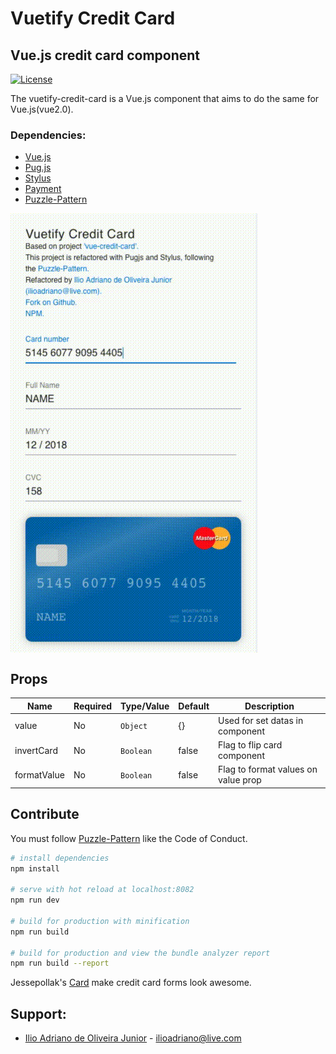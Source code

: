 # Vuetify Credit Card

## Vue.js credit card component

[![License](https://img.shields.io/badge/license-MIT-blue.svg)](#)

The vuetify-credit-card is a Vue.js component that aims to do the same for Vue.js(vue2.0).

### Dependencies:
- [Vue.js](https://vuejs.org/)
- [Pug.js](https://pugjs.org/)
- [Stylus](http://stylus-lang.com/)
- [Payment](https://github.com/jessepollak/payment)
- [Puzzle-Pattern](https://github.com/guastallaigor/puzzle-pattern/)

<div style="display:flex;flex-flow:row wrap;align-items:center">
  <a href="https://github.com/guastallaigor">
    <img
      align="center"
      src="/example/preview.gif"
      alt="iliojunior">
  </a>
</div>

## Props

| Name | Required | Type/Value | Default | Description |
| --- | --- | --- | --- | --- |
| value | No | `Object` | {} | Used for set datas in component |
| invertCard | No | `Boolean` | false | Flag to flip card component |
| formatValue | No | `Boolean` | false | Flag to format values on value prop |

## Contribute

You must follow [Puzzle-Pattern](https://github.com/guastallaigor/puzzle-pattern/) like the Code of Conduct.

``` bash
# install dependencies
npm install

# serve with hot reload at localhost:8082
npm run dev

# build for production with minification
npm run build

# build for production and view the bundle analyzer report
npm run build --report
```

Jessepollak's [Card](http://github.com/jessepollak/card) make credit card forms look awesome.

## Support:
- [Ilio Adriano de Oliveira Junior](https://github.com/iliojunior) - ilioadriano@live.com
